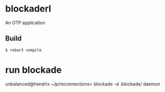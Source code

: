 blockaderl
=====

An OTP application

Build
-----

    $ rebar3 compile

# run blockade
unbalanced@hendrix ~/p/reconnections> blockade -d .blockade/ daemon
